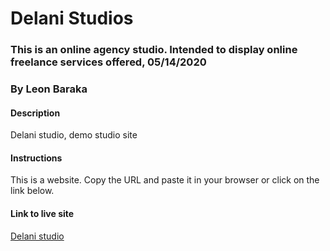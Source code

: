 # Delani Studios
### This is an online agency studio. Intended to display online freelance services offered, 05/14/2020
### By Leon Baraka
#### Description
Delani studio, demo studio site
#### Instructions
This is a website. Copy the URL and paste it in your browser or click on the link below.
#### Link to live site
[Delani studio](https://LeonDante-ctrl.github.io/proper-delpage/)
